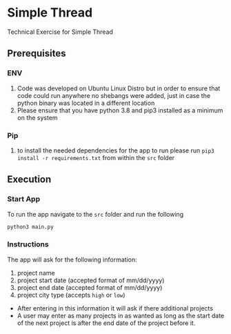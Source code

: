 # Simple Thread
Technical Exercise for Simple Thread

## Prerequisites
### ENV
1. Code was developed on Ubuntu Linux Distro but in order to ensure that code could run anywhere no shebangs were added, just in case the python binary was located in a different location
2. Please ensure that you have python 3.8 and pip3 installed as a minimum on the system

### Pip
1. to install the needed dependencies for the app to run please run `pip3 install -r requirements.txt` from within the `src` folder

## Execution
### Start App
To run the app navigate to the `src` folder and run the following
```sh
python3 main.py
```
### Instructions
The app will ask for the following information:
1. project name
2. project start date (accepted format of mm/dd/yyyy)
3. project end date (accepted format of mm/dd/yyyy)
4. project city type (accepts `high` or `low`)

- After entering in this information it will ask if there additional projects
- A user may enter as many projects in as wanted as long as the start date of the next project is after the end date of the project before it. 